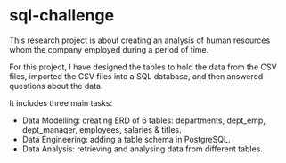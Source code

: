 # sql-challenge

This research project is about creating an analysis of human resources whom the company employed during a period of time.

For this project, I have designed the tables to hold the data from the CSV files, imported the CSV files into a SQL database, and then answered questions about the data. 

It includes three main tasks:
- Data Modelling: creating ERD of 6 tables: departments, dept_emp, dept_manager, employees, salaries & titles.
- Data Engineering: adding a table schema in PostgreSQL.
- Data Analysis: retrieving and analysing data from different tables.



